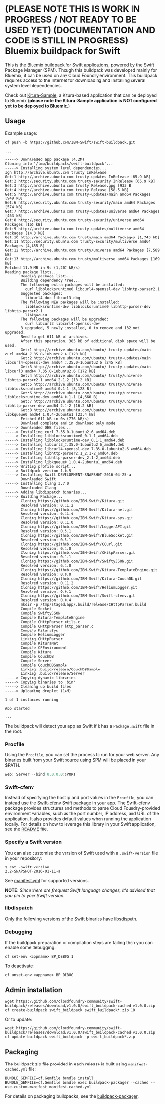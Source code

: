 (**PLEASE NOTE THIS IS WORK IN PROGRESS / NOT READY TO BE USED YET**)
(**DOCUMENTATION AND CODE IS STILL IN PROGRESS**)
Bluemix buildpack for Swift
=======================================

This is the Bluemix buildpack for Swift applications, powered by the Swift Package Manager (SPM). Though this buildpack was developed mainly for Bluemix, it can be used on any Cloud Foundry environment. This buildpack requires access to the Internet for downloading and installing several system level dependencies.

Check out [Kitura-Sample](https://github.com/IBM-Swift/Kitura-Sample), a Kitura-based application that can be deployed to Bluemix (**please note the Kitura-Sample application is NOT configured yet to be deployed to Bluemix.**)

Usage
-----

Example usage:

```
cf push -b https://github.com/IBM-Swift/swift-buildpack.git

...

-----> Downloaded app package (4.2M)
Cloning into '/tmp/buildpacks/swift-buildpack'...
-----> Installing system level dependencies...
Ign http://archive.ubuntu.com trusty InRelease
Get:1 http://archive.ubuntu.com trusty-updates InRelease [65.9 kB]
Get:2 http://security.ubuntu.com trusty-security InRelease [65.9 kB]
Get:3 http://archive.ubuntu.com trusty Release.gpg [933 B]
Get:4 http://archive.ubuntu.com trusty Release [58.5 kB]
Get:5 http://archive.ubuntu.com trusty-updates/main amd64 Packages [949 kB]
Get:6 http://security.ubuntu.com trusty-security/main amd64 Packages [574 kB]
Get:7 http://archive.ubuntu.com trusty-updates/universe amd64 Packages [463 kB]
Get:8 http://security.ubuntu.com trusty-security/universe amd64 Packages [165 kB]
Get:9 http://archive.ubuntu.com trusty-updates/multiverse amd64 Packages [14.3 kB]
Get:10 http://archive.ubuntu.com trusty/main amd64 Packages [1,743 kB]
Get:11 http://security.ubuntu.com trusty-security/multiverse amd64 Packages [4,855 B]
Get:12 http://archive.ubuntu.com trusty/universe amd64 Packages [7,589 kB]
Get:13 http://archive.ubuntu.com trusty/multiverse amd64 Packages [169 kB]
Fetched 11.9 MB in 9s (1,207 kB/s)
Reading package lists...
       Reading package lists...
       Building dependency tree...
       The following extra packages will be installed:
         curl libblocksruntime0 libcurl4-openssl-dev libhttp-parser2.1
       Suggested packages:
         libcurl4-doc libcurl3-dbg
       The following NEW packages will be installed:
         libblocksruntime-dev libblocksruntime0 libhttp-parser-dev libhttp-parser2.1
         libkqueue0
       The following packages will be upgraded:
         curl libcurl3 libcurl4-openssl-dev
       3 upgraded, 5 newly installed, 0 to remove and 132 not upgraded.
       Need to get 611 kB of archives.
       After this operation, 385 kB of additional disk space will be used.
       Get:1 http://archive.ubuntu.com/ubuntu/ trusty-updates/main curl amd64 7.35.0-1ubuntu2.6 [123 kB]
       Get:2 http://archive.ubuntu.com/ubuntu/ trusty-updates/main libcurl4-openssl-dev amd64 7.35.0-1ubuntu2.6 [245 kB]
       Get:3 http://archive.ubuntu.com/ubuntu/ trusty-updates/main libcurl3 amd64 7.35.0-1ubuntu2.6 [172 kB]
       Get:4 http://archive.ubuntu.com/ubuntu/ trusty/universe libhttp-parser2.1 amd64 2.1-2 [18.2 kB]
       Get:5 http://archive.ubuntu.com/ubuntu/ trusty/universe libblocksruntime0 amd64 0.1-1 [8,128 B]
       Get:6 http://archive.ubuntu.com/ubuntu/ trusty/universe libblocksruntime-dev amd64 0.1-1 [4,660 B]
       Get:7 http://archive.ubuntu.com/ubuntu/ trusty/universe libhttp-parser-dev amd64 2.1-2 [16.2 kB]
       Get:8 http://archive.ubuntu.com/ubuntu/ trusty/universe libkqueue0 amd64 1.0.4-2ubuntu1 [23.4 kB]
       Fetched 611 kB in 0s (776 kB/s)
       Download complete and in download only mode
-----> Downloaded DEB files...
-----> Installing curl_7.35.0-1ubuntu2.6_amd64.deb
-----> Installing libblocksruntime0_0.1-1_amd64.deb
-----> Installing libblocksruntime-dev_0.1-1_amd64.deb
-----> Installing libcurl3_7.35.0-1ubuntu2.6_amd64.deb
-----> Installing libcurl4-openssl-dev_7.35.0-1ubuntu2.6_amd64.deb
-----> Installing libhttp-parser2.1_2.1-2_amd64.deb
-----> Installing libhttp-parser-dev_2.1-2_amd64.deb
-----> Installing libkqueue0_1.0.4-2ubuntu1_amd64.deb
-----> Writing profile script...
-----> Buildpack version 1.0.5
-----> Installing Swift DEVELOPMENT-SNAPSHOT-2016-04-25-a
       Downloaded Swift
-----> Installing Clang 3.7.0
       Downloaded Clang
-----> Adding libdispatch binaries...
-----> Building Package...
       Cloning https://github.com/IBM-Swift/Kitura.git
       Resolved version: 0.11.2
       Cloning https://github.com/IBM-Swift/Kitura-net.git
       Resolved version: 0.11.4
       Cloning https://github.com/IBM-Swift/Kitura-sys.git
       Resolved version: 0.11.0
       Cloning https://github.com/IBM-Swift/LoggerAPI.git
       Resolved version: 0.5.1
       Cloning https://github.com/IBM-Swift/BlueSocket.git
       Resolved version: 0.5.1
       Cloning https://github.com/IBM-Swift/CCurl.git
       Resolved version: 0.1.0
       Cloning https://github.com/IBM-Swift/CHttpParser.git
       Resolved version: 0.1.1
       Cloning https://github.com/IBM-Swift/SwiftyJSON.git
       Resolved version: 6.1.0
       Cloning https://github.com/IBM-Swift/Kitura-TemplateEngine.git
       Resolved version: 0.9.0
       Cloning https://github.com/IBM-Swift/Kitura-CouchDB.git
       Resolved version: 0.11.2
       Cloning https://github.com/IBM-Swift/HeliumLogger.git
       Resolved version: 0.6.1
       Cloning https://github.com/IBM-Swift/Swift-cfenv.git
       Resolved version: 0.0.4
       mkdir -p /tmp/staged/app/.build/release/CHttpParser.build
       Compile Socket
       Compile SwiftyJSON
       Compile Kitura-TemplateEngine
       Compile CHttpParser utils.c
       Compile CHttpParser http_parser.c
       Compile KituraSys
       Compile HeliumLogger
       Linking CHttpParser
       Compile KituraNet
       Compile CFEnvironment
       Compile Kitura
       Compile CouchDB
       Compile Server
       Compile CouchDBSample
       Linking .build/release/CouchDBSample
       Linking .build/release/Server
-----> Copying dynamic libraries
-----> Copying binaries to 'bin'
-----> Cleaning up build files
-----> Uploading droplet (14M)

1 of 1 instances running

App started

...

```

The buildpack will detect your app as Swift if it has a `Package.swift` file in the root.

### Procfile

Using the `Procfile`, you can set the process to run for your web server. Any binaries built from your Swift source using SPM will be placed in your $PATH.

```swift
web: Server --bind 0.0.0.0:$PORT
```

### Swift-cfenv

Instead of specifying the host ip and port values in the `Procfile`, you can instead use the [Swift-cfenv](https://github.com/IBM-Swift/Swift-cfenv) Swift package in your app. The Swift-cfenv package provides structures and methods to parse Cloud Foundry-provided environment variables, such as the port number, IP address, and URL of the application. It also provides default values when running the application locally. For details on how to leverage this library in your Swift application, see the [README](https://github.com/IBM-Swift/Swift-cfenv) file.

### Specify a Swift version

You can also customise the version of Swift used with a `.swift-version` file in your repository:

```shell
$ cat .swift-version
2.2-SNAPSHOT-2016-01-11-a
```

See [manifest.yml](https://github.com/IBM-Swift/swift-buildpack/blob/bluemix-buildpack/manifest.yml) for supported versions.

**NOTE**: *Since there are frequent Swift language changes, it's advised that you pin to your Swift version.*

### libdispatch
Only the following versions of the Swift binaries have libsdispath.

### Debugging

If the buildpack preparation or compilation steps are failing then you can enable some debugging:

```
cf set-env <appname> BP_DEBUG 1
```

To deactivate:

```
cf unset-env <appname> BP_DEBUG
```

Admin installation
------------------

```
wget https://github.com/cloudfoundry-community/swift-buildpack/releases/download/v1.0.0/swift_buildpack-cached-v1.0.0.zip
cf create-buildpack swift_buildpack swift_buildpack*.zip 10
```

Or to update:

```
wget https://github.com/cloudfoundry-community/swift-buildpack/releases/download/v1.0.0/swift_buildpack-cached-v1.0.0.zip
cf update-buildpack swift_buildpack -p swift_buildpack*.zip
```

Packaging
---------
The buildpack zip file provided in each release is built using `manifest-cached.yml` file:

```
BUNDLE_GEMFILE=cf.Gemfile bundle install
BUNDLE_GEMFILE=cf.Gemfile bundle exec buildpack-packager --cached --use-custom-manifest manifest-cached.yml
```
For details on packaging buildpacks, see the [buildpack-packager](https://github.com/cloudfoundry/buildpack-packager).
